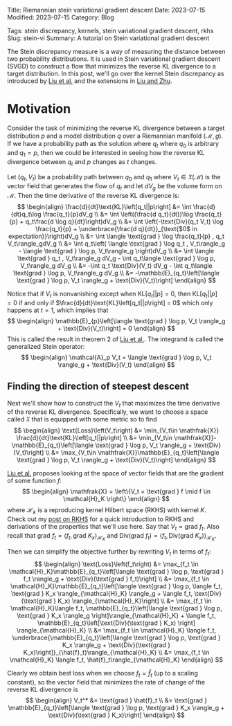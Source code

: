 Title: Riemannian stein variational gradient descent
Date: 2023-07-15
Modified: 2023-07-15
Category: Blog
<!-- status: hidden -->
Tags: stein discrepancy, kernels, stein variational gradient descent, rkhs
Slug: stein-vi
Summary: A tutorial on Stein variational gradient descent

The Stein discrepancy measure is a way of measuring the distance between two probability distributions.  It is used in Stein variational gradient descent (SVGD) to construct a flow that minimizes the reverse KL divergence to a target distribution.  In this post, we'll go over the kernel Stein discrepancy as introduced by [Liu et al.](https://arxiv.org/pdf/1602.03253.pdf) and the extensions in [Liu and Zhu](https://arxiv.org/pdf/1711.11216.pdf).

# Motivation
Consider the task of minimizing the reverse KL divergence between a target distribution $p$ and a model distribution $q$ over a Riemannian manifold $(\mathcal{M},g)$.  If we have a probability path as the solution where $q_t$ where $q_0$ is arbitrary and $q_1 = p$, then we could be interested in seeing how the reverse KL divergence between $q_t$ and $p$ changes as $t$ changes.

Let $(q_t, V_t)$ be a probability path between $q_0$ and $q_1$ where $V_t\in \mathfrak{X}(\mathcal{M})$ is the vector field that generates the flow of $q_t$ and let $dV_g$ be the volume form on $\mathcal{M}$.  Then the time derivative of the reverse KL divergence is:
$$
\begin{align}
  \frac{d}{dt}\text{KL}\left[q_t||p\right] &= \int \frac{d}{dt}q_t\log \frac{q_t}{p}dV_g \\
  &= \int \left((\frac{d q_t}{dt})\log \frac{q_t}{p} + q_t\frac{d \log q}{dt}\right)dV_g \\
  &= \int \left(-\text{Div}(q_t V_t) \log \frac{q_t}{p} + \underbrace{\frac{d q}{dt}}_{\text{$0$ in expectation}}\right)dV_g \\
  &= \int \langle \text{grad } \log \frac{q_t}{p} , q_t V_t\rangle_gdV_g \\
  &= \int q_t\left( \langle \text{grad } \log q_t , V_t\rangle_g - \langle \text{grad } \log p, V_t\rangle_g \right)dV_g \\
  &= \int \langle \text{grad } q_t , V_t\rangle_g dV_g - \int q_t\langle \text{grad } \log p, V_t\rangle_g dV_g \\
  &= -\int q_t \text{Div}(V_t) dV_g - \int q_t\langle \text{grad } \log p, V_t\rangle_g dV_g \\
  &= -\mathbb{E}_{q_t}\left[\langle \text{grad } \log p, V_t \rangle_g + \text{Div}(V_t)\right]
\end{align}
$$

Notice that if $V_t$ is nonvanishing except when $\text{KL}\left[q_t||p\right] = 0$, then $\text{KL}\left[q_t||p\right] = 0$ if and only if $\frac{d}{dt}\text{KL}\left[q_t||p\right] = 0$ which only happens at $t=1$, which implies that
$$
\begin{align}
\mathbb{E}_{p}\left[\langle \text{grad } \log p, V_t \rangle_g + \text{Div}(V_t)\right] = 0
\end{align}
$$
This is called the result in theorem 2 of [Liu et al.](https://arxiv.org/pdf/1711.11216.pdf).  The integrand is called the generalized Stein operator:
$$
\begin{align}
\mathcal{A}_p V_t = \langle \text{grad } \log p, V_t \rangle_g + \text{Div}(V_t)
\end{align}
$$

## Finding the direction of steepest descent
Next we'll show how to construct the $V_t$ that maximizes the time derivative of the reverse KL divergence.  Specifically, we want to choose a space called $\mathfrak{X}$ that is equipped with some metric so to find
$$
\begin{align}
  \text{Loss}\left(V_t\right) &= \min_{V_t\in \mathfrak{X}} \frac{d}{dt}\text{KL}\left[q_t||p\right] \\
  &= \min_{V_t\in \mathfrak{X}}-\mathbb{E}_{q_t}\left[\langle \text{grad } \log p, V_t \rangle_g + \text{Div}(V_t)\right] \\
  &= \max_{V_t\in \mathfrak{X}}\mathbb{E}_{q_t}\left[\langle \text{grad } \log p, V_t \rangle_g + \text{Div}(V_t)\right]
\end{align}
$$

[Liu et al.](https://arxiv.org/pdf/1711.11216.pdf) proposes looking at the space of vector fields that are the gradient of some function $f$:
$$
\begin{align}
  \mathfrak{X} = \left\{V_t = \text{grad } f \mid f \in \mathcal{H}_K \right\}
\end{align}
$$
where $\mathcal{H}_k$ is a reproducing kernel Hilbert space (RKHS) with kernel $K$.  Check out my [post on RKHS]({filename}reproducing_kernel_hilbert_space.md) for a quick introduction to RKHS and derivations of the properties that we'll use here.  Say that $V_t = \text{grad } f_t$.  Also recall that $\text{grad } f_t = \langle f_t, \text{grad }  K_x \rangle_{\mathcal{H}_K}$ and $\text{Div}(\text{grad } f_t) = \langle f_t, \text{Div}(\text{grad }  K_x) \rangle_{\mathcal{H}_K}$.

Then we can simplify the objective further by rewriting $V_t$ in terms of $f_t$:
$$
\begin{align}
  \text{Loss}\left(f_t\right) &= \max_{f_t \in \mathcal{H}_K}\mathbb{E}_{q_t}\left[\langle \text{grad } \log p, \text{grad } f_t \rangle_g + \text{Div}(\text{grad } f_t)\right] \\
  &= \max_{f_t \in \mathcal{H}_K}\mathbb{E}_{q_t}\left[\langle \text{grad } \log p, \langle f_t, \text{grad }  K_x \rangle_{\mathcal{H}_K} \rangle_g + \langle f_t, \text{Div}(\text{grad }  K_x) \rangle_{\mathcal{H}_K}\right] \\
  &= \max_{f_t \in \mathcal{H}_K}\langle f_t, \mathbb{E}_{q_t}\left[\langle \text{grad } \log p, \text{grad }  K_x \rangle_g \right]\rangle_{\mathcal{H}_K} + \langle f_t, \mathbb{E}_{q_t}\left[\text{Div}(\text{grad }  K_x) \right] \rangle_{\mathcal{H}_K} \\
  &= \max_{f_t \in \mathcal{H}_K} \langle f_t, \underbrace{\mathbb{E}_{q_t}\left[\langle \text{grad } \log p, \text{grad }  K_x \rangle_g + \text{Div}(\text{grad }  K_x)\right]}_{\hat{f}_t}\rangle_{\mathcal{H}_K} \\
  &= \max_{f_t \in \mathcal{H}_K} \langle f_t, \hat{f}_t\rangle_{\mathcal{H}_K}
\end{align}
$$

Clearly we obtain best loss when we choose $f_t = \hat{f}_t$ (up to a scaling constant), so the vector field that minimizes the rate of change of the reverse KL divergence is
$$
\begin{align}
  V_t^* &= \text{grad } \hat{f}_t \\
  &= \text{grad } \mathbb{E}_{q_t}\left[\langle \text{grad } \log p, \text{grad }  K_x \rangle_g + \text{Div}(\text{grad }  K_x)\right]
\end{align}
$$


